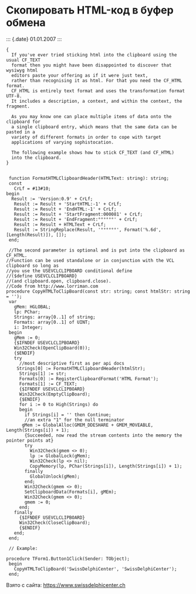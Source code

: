 Скопировать HTML-код в буфер обмена
===================================

::: {.date}
01.01.2007
:::

    { 
      If you've ever tried sticking html into the clipboard using the usual CF_TEXT 
      format then you might have been disappointed to discover that wysiwyg html 
      editors paste your offering as if it were just text, 
      rather than recognising it as html. For that you need the CF_HTML format. 
      CF_HTML is entirely text format and uses the transformation format UTF-8. 
      It includes a description, a context, and within the context, the fragment. 
     
      As you may know one can place multiple items of data onto the clipboard for 
      a single clipboard entry, which means that the same data can be pasted in a 
      variety of different formats in order to cope with target 
      applications of varying sophistocation. 
     
      The following example shows how to stick CF_TEXT (and CF_HTML) 
      into the clipboard. 
    }
     
     
     function FormatHTMLClipboardHeader(HTMLText: string): string;
     const
       CrLf = #13#10;
    begin
      Result := 'Version:0.9' + CrLf;
       Result := Result + 'StartHTML:-1' + CrLf;
       Result := Result + 'EndHTML:-1' + CrLf;
       Result := Result + 'StartFragment:000081' + CrLf;
       Result := Result + 'EndFragment:°°°°°°' + CrLf;
       Result := Result + HTMLText + CrLf;
       Result := StringReplace(Result, '°°°°°°', Format('%.6d', [Length(Result)]), []);
     end;
     
     //The second parameter is optional and is put into the clipboard as CF_HTML. 
    //Function can be used standalone or in conjunction with the VCL clipboard so long as 
    //you use the USEVCLCLIPBOARD conditional define 
    //($define USEVCLCLIPBOARD} 
    //(and clipboard.open, clipboard.close). 
    //Code from http://www.lorriman.com 
    procedure CopyHTMLToClipBoard(const str: string; const htmlStr: string = '');
     var
       gMem: HGLOBAL;
       lp: PChar;
       Strings: array[0..1] of string;
       Formats: array[0..1] of UINT;
       i: Integer;
     begin
       gMem := 0;
       {$IFNDEF USEVCLCLIPBOARD}
       Win32Check(OpenClipBoard(0));
       {$ENDIF}
       try
         //most descriptive first as per api docs 
        Strings[0] := FormatHTMLClipboardHeader(htmlStr);
         Strings[1] := str;
         Formats[0] := RegisterClipboardFormat('HTML Format');
         Formats[1] := CF_TEXT;
         {$IFNDEF USEVCLCLIPBOARD}
         Win32Check(EmptyClipBoard);
         {$ENDIF}
         for i := 0 to High(Strings) do
         begin
           if Strings[i] = '' then Continue;
           //an extra "1" for the null terminator 
          gMem := GlobalAlloc(GMEM_DDESHARE + GMEM_MOVEABLE, Length(Strings[i]) + 1);
           {Succeeded, now read the stream contents into the memory the pointer points at}
           try
             Win32Check(gmem <> 0);
             lp := GlobalLock(gMem);
             Win32Check(lp <> nil);
             CopyMemory(lp, PChar(Strings[i]), Length(Strings[i]) + 1);
           finally
             GlobalUnlock(gMem);
           end;
           Win32Check(gmem <> 0);
           SetClipboardData(Formats[i], gMEm);
           Win32Check(gmem <> 0);
           gmem := 0;
         end;
       finally
         {$IFNDEF USEVCLCLIPBOARD}
         Win32Check(CloseClipBoard);
         {$ENDIF}
       end;
     end;
     
     // Example: 
     
    procedure TForm1.Button1Click(Sender: TObject);
     begin
       CopyHTMLToClipBoard('SwissDelphiCenter', 'SwissDelphiCenter');
     end;

Взято с сайта: <https://www.swissdelphicenter.ch>
